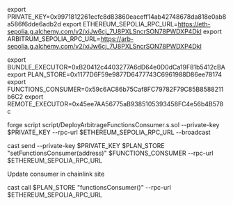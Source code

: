 export PRIVATE_KEY=0x9971812261ecfc8d83860eaceff14ab42748678da818e0ab8a586f6dde6adb2d
export ETHEREUM_SEPOLIA_RPC_URL=https://eth-sepolia.g.alchemy.com/v2/xiJw6cj_7U8PXLSncrSON78PWDXP4Dkl
export ARBITRUM_SEPOLIA_RPC_URL=https://arb-sepolia.g.alchemy.com/v2/xiJw6cj_7U8PXLSncrSON78PWDXP4Dkl

export BUNDLE_EXECUTOR=0xB20412c4403277A6dD64e0D0dCa19F81b5412cBA
export PLAN_STORE=0x1177D6F59e9877D6477743C6961988D86ee78174
export FUNCTIONS_CONSUMER=0x59c6AC86b75Caf8FC79782F79C85B8588211b6C2
export REMOTE_EXECUTOR=0x45ee7AA56775aB9385105393458FC4e56b4B578c



forge script script/DeployArbitrageFunctionsConsumer.s.sol --private-key $PRIVATE_KEY --rpc-url $ETHEREUM_SEPOLIA_RPC_URL --broadcast


cast send --private-key $PRIVATE_KEY $PLAN_STORE "setFunctionsConsumer(address)" $FUNCTIONS_CONSUMER  --rpc-url $ETHEREUM_SEPOLIA_RPC_URL

Update consumer in chainlink site

cast call $PLAN_STORE "functionsConsumer()" --rpc-url $ETHEREUM_SEPOLIA_RPC_URL


